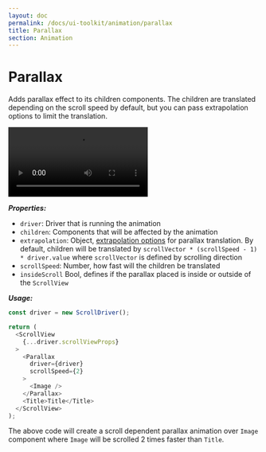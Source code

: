 ```yaml
---
layout: doc
permalink: /docs/ui-toolkit/animation/parallax
title: Parallax
section: Animation
---
```


# Parallax

Adds parallax effect to its children components. The children are translated depending on the scroll speed by default, but you can pass extrapolation options to limit the translation.

<div class="video-screen">
  <video width="280" loop autoplay>
    <source src="/video/examples/01 parallax.webm" type="video/webm">
    <source src="/video/examples/01 parallax.mp4" type="video/mp4">
  </video>
</div>

***Properties:***

- `driver`: Driver that is running the animation
- `children`: Components that will be affected by the animation
- `extrapolation`: Object, [extrapolation options](https://facebook.github.io/react-native/docs/animations.html#composing-animations) for parallax translation. By default, children will be translated by `scrollVector * (scrollSpeed - 1) * driver.value` where `scrollVector` is defined by scrolling direction
- `scrollSpeed`: Number, how fast will the children be translated
- `insideScroll` Bool, defines if the parallax placed is inside or outside of the `ScrollView`

***Usage:***

```javascript
const driver = new ScrollDriver();

return (
  <ScrollView
    {...driver.scrollViewProps}
  >
    <Parallax
      driver={driver}
      scrollSpeed={2}
    >
      <Image />
    </Parallax>
    <Title>Title</Title>
  </ScrollView>
);
```

The above code will create a scroll dependent parallax animation over `Image` component where `Image` will be scrolled 2 times faster than `Title`.
